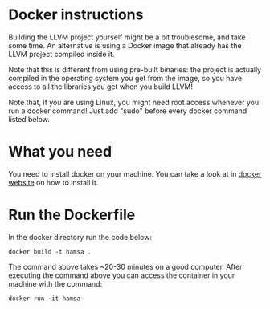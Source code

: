 # Docker instructions

Building the LLVM project yourself might be a bit troublesome, and take some time. An alternative is using a Docker image that already has the LLVM project compiled inside it.

Note that this is different from using pre-built binaries: the project is actually compiled in the operating system you get from the image, so you have access to all the libraries you get when you build LLVM!

Note that, if you are using Linux, you might need root access whenever you run a docker command! Just add "sudo" before every docker command listed below.

# What you need

You need to install docker on your machine. You can take a look at in [docker website](https://docs.docker.com/desktop/install/linux-install/) on how to install it.

# Run the Dockerfile

In the docker directory run the code below:

    docker build -t hamsa .

The command above takes ~20-30 minutes on a good computer. After executing the command above you can access the container in your machine with the command:

    docker run -it hamsa